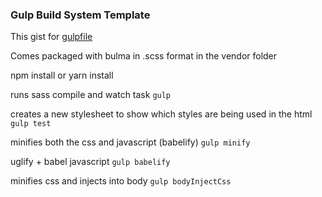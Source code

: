 ### Gulp Build System Template 

This gist for [gulpfile](https://gist.github.com/Tor020/41f20722baf152e873cc876feafbe381
)

Comes packaged with bulma in .scss format in the vendor folder

npm install or yarn install

runs sass compile and watch task
```gulp```

creates a new stylesheet to show which styles are being used in the html
```gulp test ```

minifies both the css and javascript (babelify)
```gulp minify```

uglify + babel javascript
```gulp babelify```

minifies css and injects into body
```gulp bodyInjectCss```